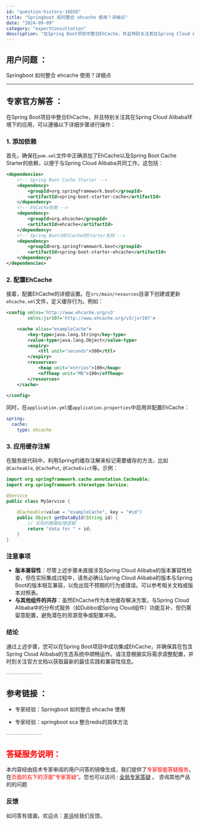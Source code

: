 ```yaml
---
id: "question-history-16856"
title: "Springboot 如何整合 ehcache 使用？详细点"
date: "2024-09-09"
category: "expertConsultation"
description: "在Spring Boot项目中整合EhCache，并且特别关注其在Spring Cloud Alibaba环境下的应用，可以遵循以下详细步骤进行操作：### 1. 添加依赖首先，确保在`pom.xml`文件中正确添加了EhCache以及Spring Boot Cache Starter的依赖，以便于"
---
```


## 用户问题 ： 
 Springboot 如何整合 ehcache 使用？详细点  

---------------
## 专家官方解答 ：

在Spring Boot项目中整合EhCache，并且特别关注其在Spring Cloud Alibaba环境下的应用，可以遵循以下详细步骤进行操作：

### 1. 添加依赖
首先，确保在`pom.xml`文件中正确添加了EhCache以及Spring Boot Cache Starter的依赖，以便于与Spring Cloud Alibaba共同工作。这包括：

```xml
<dependencies>
    <!-- Spring Boot Cache Starter -->
    <dependency>
        <groupId>org.springframework.boot</groupId>
        <artifactId>spring-boot-starter-cache</artifactId>
    </dependency>
    <!-- EhCache依赖 -->
    <dependency>
        <groupId>org.ehcache</groupId>
        <artifactId>ehcache</artifactId>
    </dependency>
    <!-- Spring Boot对EhCache的Starter支持 -->
    <dependency>
        <groupId>org.springframework.boot</groupId>
        <artifactId>spring-boot-starter-ehcache</artifactId>
    </dependency>
</dependencies>
```

### 2. 配置EhCache
接着，配置EhCache的详细设置。在`src/main/resources`目录下创建或更新`ehcache.xml`文件，定义缓存行为。例如：

```xml
<config xmlns='http://www.ehcache.org/v3'
        xmlns:jsr107='http://www.ehcache.org/v3/jsr107'>

    <cache alias="exampleCache">
        <key-type>java.lang.String</key-type>
        <value-type>java.lang.Object</value-type>
        <expiry>
            <ttl unit="seconds">300</ttl>
        </expiry>
        <resources>
            <heap unit="entries">100</heap>
            <offheap unit="MB">100</offheap>
        </resources>
    </cache>

</config>
```

同时，在`application.yml`或`application.properties`中启用并配置EhCache：

```yaml
spring:
  cache:
    type: ehcache
```

### 3. 应用缓存注解
在服务层代码中，利用Spring的缓存注解来标记需要缓存的方法，比如`@Cacheable`, `@CachePut`, `@CacheEvict`等。示例：

```java
import org.springframework.cache.annotation.Cacheable;
import org.springframework.stereotype.Service;

@Service
public class MyService {

    @Cacheable(value = "exampleCache", key = "#id")
    public Object getDataById(String id) {
        // 实际的数据处理逻辑
        return "data for " + id;
    }
}
```

### 注意事项
- **版本兼容性**：尽管上述步骤未直接涉及Spring Cloud Alibaba的版本兼容性检查，但在实际集成过程中，请务必确认Spring Cloud Alibaba的版本与Spring Boot的版本相互兼容，以免出现不预期的行为或错误。可以参考相关文档或版本对照表。
- **与其他组件的共存**：虽然EhCache作为本地缓存解决方案，与Spring Cloud Alibaba中的分布式服务（如Dubbo或Spring Cloud组件）功能互补，但仍需留意配置，避免潜在的资源竞争或配置冲突。

### 结论
通过上述步骤，您可以在Spring Boot项目中成功集成EhCache，并确保其在包含Spring Cloud Alibaba的生态系统中顺畅运作。请注意根据实际需求调整配置，并时刻关注官方文档以获取最新的最佳实践和兼容性信息。


<font color="#949494">---------------</font> 


## 参考链接 ：

* 专家经验：Springboot 如何整合 ehcache 使用 
 
 * 专家经验：springboot sca 整合redis的具体方法 


 <font color="#949494">---------------</font> 
 


## <font color="#FF0000">答疑服务说明：</font> 

本内容经由技术专家审阅的用户问答的镜像生成，我们提供了<font color="#FF0000">专家智能答疑服务</font>，在<font color="#FF0000">页面的右下的浮窗”专家答疑“</font>。您也可以访问 : [全局专家答疑](https://answer.opensource.alibaba.com/docs/intro) 。 咨询其他产品的的问题

### 反馈
如问答有错漏，欢迎点：[差评](https://ai.nacos.io/user/feedbackByEnhancerGradePOJOID?enhancerGradePOJOId=16881)给我们反馈。
